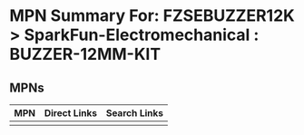 



# MPN Summary For: FZSEBUZZER12K > SparkFun-Electromechanical : BUZZER-12MM-KIT

## MPNs
  

|MPN|Direct Links|Search Links|
| :--- | :--- | :--- |
||||
